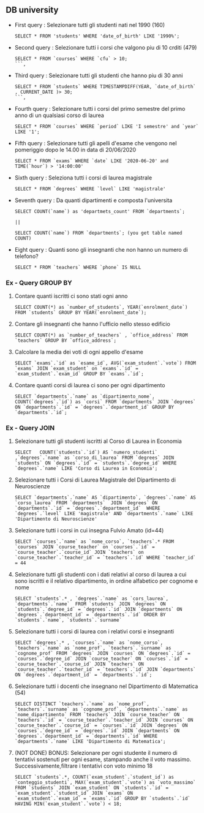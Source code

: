 ## DB university

- First query : Selezionare tutti gli studenti nati nel 1990 (160)
    ```
    SELECT * FROM 'students' WHERE 'date_of_birth' LIKE '1990%';
    ``` 
- Second query : Selezionare tutti i corsi che valgono piu di 10 crditi (479)
    ```
    SELECT * FROM `courses` WHERE `cfu` > 10;
    ```,
- Third query : Selezionare tutti gli studenti che hanno piu di 30 anni
    ```
    SELECT * FROM `students` WHERE TIMESTAMPDIFF(YEAR, `date_of_birth` , CURRENT_DATE )> 30; 
    ```,
- Fourth query : Selezionare tutti i corsi del primo semestre del primo anno di un qualsiasi corso di laurea 
    ```
    SELECT * FROM `courses` WHERE `period` LIKE 'I semestre' and `year` LIKE '1'; 
    ```
- Fifth query : Selezionare tutti gli apelli d'esame che vengono nel pomeriggio dopo le 14.00 in data di 20/06/2020
    ```
    SELECT * FROM `exams` WHERE `date` LIKE '2020-06-20' and TIME(`hour`) > '14:00:00'
    ```
- Sixth query : Seleziona tutti i corsi di laurea magistrale 
    ```
    SELECT * FROM `degrees` WHERE `level` LIKE 'magistrale'
    ```
- Seventh query : Da quanti dipartimenti e composta l'universita
    ```
    SELECT COUNT(`name`) as 'departmets_count' FROM `departments`;

    || 

    SELECT COUNT(`name`) FROM `departments`; (you get table named COUNT)
    ``` 
- Eight query : Quanti sono gli insegnanti che non hanno un numero di telefono?
    ```
    SELECT * FROM `teachers` WHERE `phone` IS NULL
    ```


### Ex - Query GROUP BY

1. Contare quanti iscritti ci sono stati ogni anno
    ``` 
    SELECT COUNT(*) as `number_of_students`, YEAR(`enrolment_date`) FROM `students` GROUP BY YEAR(`enrolment_date`); 
    ```

2. Contare gli insegnanti che hanno l'ufficio nello stesso edificio
    ```
    SELECT COUNT(*) as `number_of_teachers` , `office_address` FROM `teachers` GROUP BY `office_address`; 
    ```

3. Calcolare la media dei voti di ogni appello d'esame
    ``` 
    SELECT `exams`.`id` as `esame_id`, AVG(`exam_student`.`vote`) FROM `exams` JOIN `exam_student` on `exams`.`id` = `exam_student`.`exam_id` GROUP BY `exams`.`id`; 
    ```

4. Contare quanti corsi di laurea ci sono per ogni dipartimento
    ```
    SELECT `departments`.`name` as `dipartimento_nome`, COUNT(`degrees`.`id`) as `corsi` FROM `departments` JOIN `degrees` ON `departments`.`id` = `degrees`.`department_id` GROUP BY `departments`.`id`; 
    ```


### Ex - Query JOIN 

1. Selezionare tutti gli studenti iscritti al Corso di Laurea in Economia 
    ``` 
    SELECT   COUNT(`students`.`id`) AS `numero_studenti` ,`degrees`.`name` as `corso_di_laurea` FROM `degrees` JOIN `students` ON `degrees`.`id` = `students`.`degree_id` WHERE `degrees`.`name` LIKE 'Corso di Laurea in Economia'; 
    ```

2. Selezionare tutti i Corsi di Laurea Magistrale del Dipartimento di Neuroscienze
    ``` 
    SELECT `departments`.`name` AS `dipartimento`, `degrees`.`name` AS `corso_laurea` FROM `departments`  JOIN `degrees` ON `departments`.`id` = `degrees`.`department_id`  WHERE `degrees`.`level` LIKE 'magistrale' AND `departments`.`name` LIKE 'Dipartimento di Neuroscienze'
    ```

3. Selezionare tutti i corsi in cui insegna Fulvio Amato (id=44)
    ``` 
    SELECT `courses`.`name` as `nome_corso`, `teachers`.* FROM `courses` JOIN `course_teacher` on `courses`.`id` = `course_teacher`.`course_id` JOIN `teachers` on `course_teacher`.`teacher_id` = `teachers`.`id` WHERE `teacher_id` = 44 
    ```

4. Selezionare tutti gli studenti con i dati relativi al corso di laurea a cui sono iscritti e il relativo dipartimento, in ordine alfabetico per cognome e nome
    ```
    SELECT `students`.* , `degrees`.`name` as `cors_laurea`, `departments`.`name`  FROM `students` JOIN `degrees` ON `students`.`degree_id` = `degrees`.`id` JOIN `departments` ON `degrees`.`department_id` = `departments`.`id` ORDER BY `students`.`name`, `students`.`surname` 
    ```

5. Selezionare tutti i corsi di laurea con i relativi corsi e insegnanti
    ```
    SELECT `degrees`.* , `courses`.`name` as `nome_corso`, `teachers`.`name` as `nome_prof`, `teachers`.`surname` as `cognome_prof` FROM `degrees` JOIN `courses` ON `degrees`.`id` = `courses`.`degree_id` JOIN `course_teacher` ON `courses`.`id` = `course_teacher`.`course_id` JOIN `teachers` ON `course_teacher`.`teacher_id` = `teachers`.`id` JOIN `departments` ON `degrees`.`department_id` = `departments`.`id`; 
    ```

6. Selezionare tutti i docenti che insegnano nel Dipartimento di Matematica (54)
    ```
    SELECT DISTINCT `teachers`.`name` as `nome_prof`, `teachers`.`surname` as `cognome_prof`, `departments`.`name` as `nome_dipartimento` FROM `teachers` JOIN `course_teacher` ON `teachers`.`id` = `course_teacher`.`teacher_id` JOIN `courses` ON `course_teacher`.`course_id` = `courses`.`id` JOIN `degrees` ON `courses`.`degree_id` = `degrees`.`id` JOIN `departments` ON `degrees`.`department_id` = `departments`.`id` WHERE `departments`.`name` LIKE 'Dipartimento di Matematica'; 
    ```

7. (NOT DONE) BONUS: Selezionare per ogni studente il numero di tentativi sostenuti per ogni esame, stampando anche il voto massimo. Successivamente,filtrare i tentativi con voto minimo 18
    ```
    SELECT `students`.*, COUNT(`exam_student`.`student_id`) as `conteggio_studenti`, MAX(`exam_student`.`vote`) as `voto_massimo` FROM `students` JOIN `exam_student` ON `students`.`id` = `exam_student`.`student_id` JOIN `exams` ON `exam_student`.`exam_id` = `exams`.`id` GROUP BY `students`.`id` HAVING MIN(`exam_student`.`vote`) < 18; 
    ```
